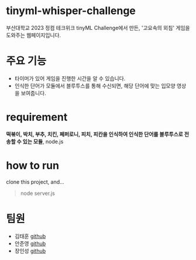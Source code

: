 # tinyml-whisper-challenge
부산대학교 2023 정컴 테크위크 tinyML Challenge에서 만든, '고요속의 외침' 게임을 도와주는 웹페이지입니다.

# 주요 기능
- 타이머가 있어 게임을 진행한 시간을 알 수 있습니다.
- 인식한 단어가 모듈에서 블루투스를 통해 수신되면, 해당 단어에 맞는 입모양 영상을 보여줍니다.

# requirement
**떡볶이, 박치, 부추, 치킨, 페퍼로니, 피치, 피칸을 인식하여 인식한 단어를 블루투스로 전송할 수 있는 모듈**, node.js

# how to run
clone this project, and...
> node server.js

# 팀원
- 김태훈 [github](https://github.com/minchoCoin)
- 안준영 [github](https://github.com/ahnjun0)
- 장인성 [github](https://github.com/jis4969)

